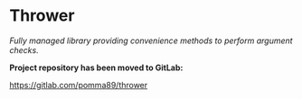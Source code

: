 # Thrower

*Fully managed library providing convenience methods to perform argument checks.*

**Project repository has been moved to GitLab:**

https://gitlab.com/pomma89/thrower
